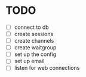 # TODO
- [ ] connect to db
- [ ] create sessions
- [ ] create channels
- [ ] create waitgroup
- [ ] set up the config
- [ ] set up email
- [ ] listen for web connections
